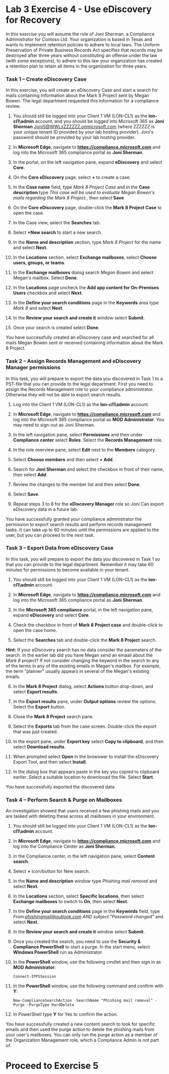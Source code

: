# Lab 3 Exercise 4 - Use eDiscovery for Recovery

In this exercise you will assume the role of Joni Sherman, a Compliance Administrator for Contoso Ltd. Your organization is based in Texas and wants to implement retention policies to adhere to local laws. The Uniform Preservation of Private Business Records Act specifies that records may be destroyed after three years without constituting an offense under the law (with some exceptions), to adhere to this law your organization has created a retention plan to retain all items in the organization for three years.

### Task 1 – Create eDiscovery Case

In this exercise, you will create an eDiscovery Case and start a search for mails containing Information about the Mark 8 Project sent by Megan Bowen. The legal department requested this information for a compliance review.

1. You should still be logged into your Client 1 VM (LON-CL1) as the **lon-cl1\admin** account, and you should be logged into Microsoft 365 as **Joni Sherman** JoniS@WWLxZZZZZZ.onmicrosoft.com (where ZZZZZZ is your unique tenant ID provided by your lab hosting provider).  Joni's password should be provided by your lab hosting provider. 

2. In **Microsoft Edge**, navigate to **https://compliance.microsoft.com** and log into the Microsoft 365 compliance portal as **Joni Sherman**.

3. In the portal, on the left navigation pane, expand **eDiscovery** and select **Core**.

4. On the **Core eDiscovery** page, select **+** to create a case.

5. In the **Case name** field, type *Mark 8 Project Case* and in the **Case description** type *This case will be used to evaluate Megan Bowen's mails regarding the Mark 8 Project.*, then select **Save**

6. On the **Core eDiscovery** page, double-click the **Mark 8 Project Case** to open the case.

7. In the Case view, select the **Searches** tab.

8. Select **+New search** to start a new search.

9. In the **Name and description** section, type *Mark 8 Project* for the name and select **Next**.

10. In the **Locations** section, select  **Exchange mailboxes**, select **Choose users, groups, or teams**.

11. In the **Exchange mailboxes** dialog search *Megan Bowen* and select Megan's mailbox.  Select **Done**.

12. In the **Locations** page uncheck the **Add app content for On-Premises Users** checkbox and select **Next**.

13. In the **Define your search conditions** page in the **Keywords** area type *Mark 8* and select **Next**.

14. In the **Review your search and create it** window select **Submit**.

15. Once your search is created select **Done**.

You have successfully created an eDiscovery case and searched for all mails Megan Bowen sent or received containing information about the Mark 8 Project.

### Task 2 – Assign Records Management and eDiscovery Manager permissions

In this task, you will prepare to export the data you discovered in Task 1 to a PST-file that you can provide to the legal department. First you need to assign the Records Management role to your compliance administrator. Otherwise they will not be able to export search results.

1. Log into the Client 1 VM (LON-CL1) as the **lon-cl1\admin** account.

2. In **Microsoft Edge**, navigate to **https://compliance.microsoft.com** and log into the Microsoft 365 compliance portal as **MOD Administrator**.  You may need to sign-out as Joni Sherman.

3. In the left navigation pane, select **Permissions** and then under **Compliance center** select **Roles**.  Select the **Records Management** role.

4. In the role overview pane, select **Edit** next to the **Members** category.

5. Select **Choose members** and then select **+ Add**.
 
6. Search for **Joni Sherman** and select the checkbox in front of their name, then select **Add**.

7. Review the changes to the member list and then select **Done**.

8. Select **Save**.  

9. Repeat steps 3 to 8 for the **eDiscovery Manager** role so Joni Can export eDiscovery data in a future lab.

You have successfully granted your compliance administrator the permission to export search results and perform records management tasks. It can take up to 60 minutes until the permissions are applied to the user, but you can proceed to the next task.

### Task 3 – Export Data from eDiscovery Case

In this task, you will prepare to export the data you discovered in Task 1 so that you can provide to the legal department.  Remember it may take 60 minutes for permissions to become available in your tenant.

1. You should still be logged into your Client 1 VM (LON-CL1) as the **lon-cl1\admin** account.

2. In **Microsoft Edge**, navigate to **https://compliance.microsoft.com** and log into the Microsoft 365 compliance portal as **Joni Sherman**.

3. In the **Microsoft 365 compliance** portal, in the left navigation pane, expand **eDiscovery** and select **Core**.

4. Check the checkbox in front of **Mark 8 Project case** and double-click to open the case home.

5. Select the **Searches** tab and double-click the **Mark 8 Project** search.

**Hint:** If your eDiscovery search has no data consider the parameters of the search.  In the earlier lab did you have Megan send an emaail about the *Mark 8* project?  If not consider changing the keyword in the search to any of the terms in any of the existing emails in Megan's mailbox.  For example, the term "planner" usually appears in several of the Megan's existing emails.

6. In the **Mark 8 Project** dialog, select **Actions** button drop-down, and select **Export results**.

7. In the **Export results** pane, under **Output options** review the options.  Select the **Export** button.

8. Close the **Mark 8 Project** search pane.  

9. Select the **Exports** tab from the case screen.  Double-click the export that was just created.

10.  In the export pane, under **Export key** select **Copy to clipboard**, and then select **Download results**.
  
11.  When prompted select **Open** in the browswer to install the eDiscovery Export Tool, and then select **Install**.

12.  In the dialog box that appears paste in the key you copied to clipboard earlier.  Select a suitable location to downlooad the file.  Select **Start**.

You have successfully exported the discovered data.

### Task 4 – Perform Search & Purge on Mailboxes

An investigation showed that users received a few phishing mails and you are tasked with deleting these across all mailboxes in your environment.

1. You should still be logged into your Client 1 VM (LON-CL1) as the **lon-cl1\admin** account.

2. In **Microsoft Edge**, navigate to **https://compliance.microsoft.com** and log into the Compliance Center as **Joni Sherman**.

3. In the Compliance center, in the left navigation pane, select **Content search**.

4. Select **+** icon/button for New search.

5. In the **Name and description** window type *Phishing mail removal* and select **Next**.

6. In the **Locations** section, select **Specific locations**, then select **Exchange mailboxes** to switch to **On**, then select **Next**.

7. In the **Define your search conditions** page in the **Keywords** field, type *From:phishingmail@outlook.com AND subject:"Password changed"* and select **Next**.

8. In the **Review your search and create it** window select **Submit**.

9. Once you created the search, you need to use the **Security & Compliance PowerShell** to start a purge. In the start menu, select **Windows PowerShell** run as Administrator.

10. In the **PowerShell** window, use the following cmdlet and then sign in as **MOD Administrator**:

	`Connect-IPPSSession`

11. In the **PowerShell** window, use the following command and confirm with **Y**:

	`New-ComplianceSearchAction -SearchName "Phishing mail removal" -Purge -PurgeType HardDelete`

12. In PowerShell type **Y** for Yes to confirm the action.

You have successfully created a new content search to look for specific emails and then used the purge action to delete the phishing mails from your user's mailboxes. You can only run the purge action as a member of the Organization Management role, which a Compliance Admin is not part of.

# Proceed to Exercise 5
